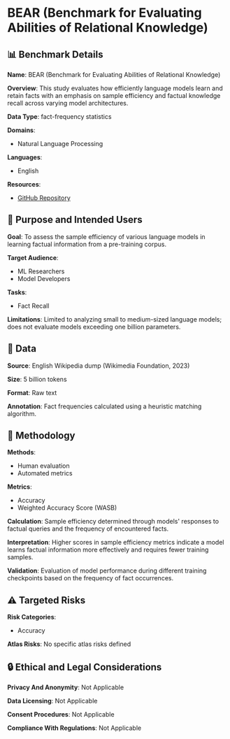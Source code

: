 # BEAR (Benchmark for Evaluating Abilities of Relational Knowledge)

## 📊 Benchmark Details

**Name**: BEAR (Benchmark for Evaluating Abilities of Relational Knowledge)

**Overview**: This study evaluates how efficiently language models learn and retain facts with an emphasis on sample efficiency and factual knowledge recall across varying model architectures.

**Data Type**: fact-frequency statistics

**Domains**:
- Natural Language Processing

**Languages**:
- English

**Resources**:
- [GitHub Repository](https://github.com/Jabbawukis/sample-efficiency-evaluation)

## 🎯 Purpose and Intended Users

**Goal**: To assess the sample efficiency of various language models in learning factual information from a pre-training corpus.

**Target Audience**:
- ML Researchers
- Model Developers

**Tasks**:
- Fact Recall

**Limitations**: Limited to analyzing small to medium-sized language models; does not evaluate models exceeding one billion parameters.

## 💾 Data

**Source**: English Wikipedia dump (Wikimedia Foundation, 2023)

**Size**: 5 billion tokens

**Format**: Raw text

**Annotation**: Fact frequencies calculated using a heuristic matching algorithm.

## 🔬 Methodology

**Methods**:
- Human evaluation
- Automated metrics

**Metrics**:
- Accuracy
- Weighted Accuracy Score (WASB)

**Calculation**: Sample efficiency determined through models' responses to factual queries and the frequency of encountered facts.

**Interpretation**: Higher scores in sample efficiency metrics indicate a model learns factual information more effectively and requires fewer training samples.

**Validation**: Evaluation of model performance during different training checkpoints based on the frequency of fact occurrences.

## ⚠️ Targeted Risks

**Risk Categories**:
- Accuracy

**Atlas Risks**:
No specific atlas risks defined

## 🔒 Ethical and Legal Considerations

**Privacy And Anonymity**: Not Applicable

**Data Licensing**: Not Applicable

**Consent Procedures**: Not Applicable

**Compliance With Regulations**: Not Applicable
